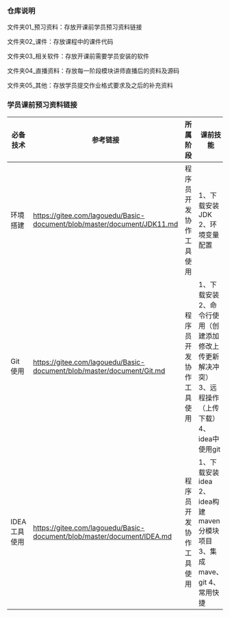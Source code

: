 ### 仓库说明

文件夹01_预习资料：存放开课前学员预习资料链接

文件夹02_课件：存放课程中的课件代码

文件夹03_相关软件：存放开课前需要学员安装的软件

文件夹04_直播资料：存放每一阶段模块讲师直播后的资料及源码

文件夹05_其他：存放学员提交作业格式要求及之后的补充资料

### 学员课前预习资料链接

| **必备技术** | **参考链接**                                                 | **所属阶段**           | **课前技能**                                                 |
| ------------ | ------------------------------------------------------------ | ---------------------- | ------------------------------------------------------------ |
| 环境搭建     | https://gitee.com/lagouedu/Basic-document/blob/master/document/JDK11.md | 程序员开发协作工具使用 | 1、下载安装JDK 2、环境变量配置                               |
| Git使用      | <https://gitee.com/lagouedu/Basic-document/blob/master/document/Git.md> | 程序员开发协作工具使用 | 1、下载安装 2、命令行使用（创建添加修改上传更新解决冲突） 3、远程操作（上传下载） 4、idea中使用git |
| IDEA工具使用 | https://gitee.com/lagouedu/Basic-document/blob/master/document/IDEA.md | 程序员开发协作工具使用 | 1、下载安装idea 2、idea构建maven分模块项目 3、集成mave、git 4、常用快捷 |
